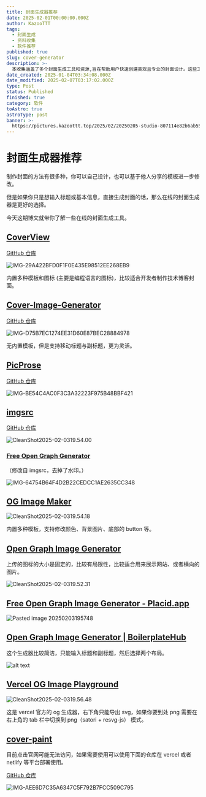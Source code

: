 ```yaml
---
title: 封面生成器推荐
date: 2025-02-01T00:00:00.000Z
author: KazooTTT
tags:
  - 封面生成
  - 资料收集
  - 软件推荐
published: true
slug: cover-generator
description: >-
  本收集涵盖了多个封面生成工具和资源,旨在帮助用户快速创建美观且专业的封面设计。这些工具包括在线封面生成器、设计模板库以及自定义封面设计的技巧和指南。无论是用于书籍、报告、社交媒体还是其他用途,这些资源都能满足不同用户的需求,提升视觉呈现效果。
date_created: 2025-01-04T03:34:08.000Z
date_modified: 2025-02-07T03:17:02.000Z
type: Post
status: Published
finished: true
category: 软件
toAstro: true
astroType: post
banner: >-
  https://pictures.kazoottt.top/2025/02/20250205-studio-807114e82b6ab5567962eacee314c872-bhdbpvle.jpg
---
```


# 封面生成器推荐

制作封面的方法有很多种，你可以自己设计，也可以基于他人分享的模板进一步修改。

但是如果你只是想输入标题或基本信息，直接生成封面的话，那么在线的封面生成器是更好的选择。

今天这期博文就带你了解一些在线的封面生成工具。

## [CoverView](https://coverview.vercel.app/)

[GitHub 仓库](https://github.com/rutikwankhade/CoverView)

![IMG-29A422BFD0F1F0E435E98512EE268EB9](https://pictures.kazoottt.top/2025/02/20250203-IMG-29A422BFD0F1F0E435E98512EE268EB9.png)

内置多种模板和图标 (主要是编程语言的图标)，比较适合开发者制作技术博客封面。

## [Cover-Image-Generator](https://blogcover.vercel.app/)

[GitHub 仓库](https://github.com/PJijin/Cover-Image-Generator)

![IMG-D75B7EC1274EE31D60E87BEC28884978](https://pictures.kazoottt.top/2025/02/20250203-IMG-D75B7EC1274EE31D60E87BEC28884978.png)

无内置模板，但是支持移动标题与副标题，更为灵活。

## [PicProse](https://picprose.net/zh)

[GitHub 仓库](https://github.com/jaaronkot/picprose)

![IMG-BE54C4AC0F3C3A32223F975B48BBF421](https://pictures.kazoottt.top/2025/02/20250203-IMG-BE54C4AC0F3C3A32223F975B48BBF421.png)

## [imgsrc](https://imgsrc.io/)

[GitHub 仓库](https://github.com/FadyMak/imgsrc-app)

![CleanShot2025-02-0319.54.00](https://pictures.kazoottt.top/2025/02/20250204-CleanShot2025-02-0319.54.00.png)

### [Free Open Graph Generator](https://og.indiehub.best/)

（修改自 imgsrc，去掉了水印。）

![IMG-64754B64F4D2B22CEDCC1AE2635CC348](https://pictures.kazoottt.top/2025/02/20250203-IMG-64754B64F4D2B22CEDCC1AE2635CC348.png)

## [OG Image Maker](https://ogimagemaker.com/)

![CleanShot2025-02-0319.54.18](https://pictures.kazoottt.top/2025/02/20250204-CleanShot2025-02-0319.54.18.png)

内置多种模板，支持修改颜色、背景图片、底部的 button 等。

## [Open Graph Image Generator](https://tailwind-generator.com/og-image-generator/generator)

上传的图标的大小是固定的，比较有局限性，比较适合用来展示网站、或者横向的图片。

![CleanShot2025-02-0319.52.31](https://pictures.kazoottt.top/2025/02/20250204-CleanShot2025-02-0319.52.31.png)

## [Free Open Graph Image Generator - Placid.app](https://placid.app/tools/free-open-graph-image-generator)

![Pasted image 20250203195748](https://pictures.kazoottt.top/2025/02/20250204-Pasted%20image%2020250203195748.png)

## [Open Graph Image Generator | BoilerplateHub](https://boilerplatehub.com/free-tools/open-graph-image-generator)

这个生成器比较简洁，只能输入标题和副标题，然后选择两个布局。

![alt text](https://pictures.kazoottt.top/2025/02/20250204-CleanShot2025-02-0319.58.42.png)

## [Vercel OG Image Playground](https://og-playground.vercel.app/)

![CleanShot2025-02-0319.56.48](https://pictures.kazoottt.top/2025/02/20250204-CleanShot2025-02-0319.56.48.png)

这是 vercel 官方的 og 生成器，右下角只能导出 svg，如果你要到处 png 需要在右上角的 tab 栏中切换到 png（satori + resvg-js） 模式。

## [cover-paint](https://coverpaint.xiaole.site/)

目前点击官网可能无法访问，如果需要使用可以使用下面的仓库在 vercel 或者 netlify 等平台部署使用。

[GitHub 仓库](https://github.com/youngle316/cover-paint)

![IMG-AEE6D7C35A6347C5F792B7FCC509C795](https://pictures.kazoottt.top/2025/02/20250203-IMG-AEE6D7C35A6347C5F792B7FCC509C795.png)
